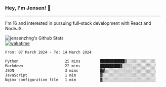### Hey, I'm Jensen! 👋

---

I'm 16 and interested in pursuing full-stack development with React and NodeJS.

![jensenzhng's Github Stats](https://github-readme-stats.vercel.app/api?username=jensenzhng&theme=dark&show_icons=true&count_private=true)
<br />
[![wakatime](https://wakatime.com/badge/user/cbfc263d-3611-4e36-8278-8fad45fe3f62.svg)](https://wakatime.com/@cbfc263d-3611-4e36-8278-8fad45fe3f62)

<!--START_SECTION:waka-->

```txt
From: 07 March 2024 - To: 14 March 2024

Python                     25 mins         ███████████▒░░░░░░░░░░░░░   45.98 %
Markdown                   22 mins         █████████▓░░░░░░░░░░░░░░░   39.33 %
JSON                       3 mins          █▓░░░░░░░░░░░░░░░░░░░░░░░   06.89 %
JavaScript                 1 min           ▓░░░░░░░░░░░░░░░░░░░░░░░░   03.02 %
Nginx configuration file   1 min           ▓░░░░░░░░░░░░░░░░░░░░░░░░   02.56 %
```

<!--END_SECTION:waka-->
